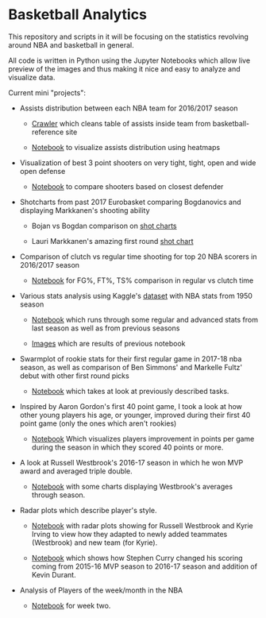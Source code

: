 # Basketball Analytics

This repository and scripts in it will be focusing on the statistics revolving around NBA and basketball in general.

All code is written in Python using the Jupyter Notebooks which allow live preview of the images and thus making it nice and easy to analyze and visualize data.

Current mini "projects":

* Assists distribution between each NBA team for 2016/2017 season
	* [Crawler](https://github.com/danchyy/ML-and-DS/blob/master/Scripts/assist_distribution_between_team/assistCrawler.ipynb) which cleans table of assists inside team from basketball-reference site

	* [Notebook](https://github.com/danchyy/ML-and-DS/blob/master/Scripts/assist_distribution_between_team/visualize_assists.ipynb) to visualize assists distribution using heatmaps

* Visualization of best 3 point shooters on very tight, tight, open and wide open defense
	* [Notebook](https://github.com/danchyy/ML-and-DS/blob/master/Scripts/closest_defenders_shot_chart/closest_defenders_percentage.ipynb)  to compare shooters based on closest defender

* Shotcharts from past 2017 Eurobasket comparing Bogdanovics and displaying Markkanen's shooting ability
	* Bojan vs Bogdan comparison on [shot charts](https://github.com/danchyy/ML-and-DS/blob/master/Scripts/eurobasket_shotcharts/Bogdanovic_vs_Bogdanovic.ipynb)

	* Lauri Markkanen's amazing first round [shot chart](https://github.com/danchyy/ML-and-DS/blob/master/Scripts/eurobasket_shotcharts/Lauri_Markkanen_shotchart.ipynb)

* Comparison of clutch vs regular time shooting for top 20 NBA scorers in 2016/2017 season
	* [Notebook](https://github.com/danchyy/ML-and-DS/blob/master/Scripts/nba_clutch_stats/Nba%20clutch%20time%20and%20regular%20time%20shooting%20comparison.ipynb)  for FG%, FT%, TS% comparison in regular vs clutch time

* Various stats analysis using Kaggle's [dataset](https://www.kaggle.com/drgilermo/nba-players-stats) with NBA stats from 1950 season
	* [Notebook](https://github.com/danchyy/ML-and-DS/blob/master/Scripts/nba_players_stats/Nba_players.ipynb) which runs through some regular and advanced stats from last season as well as from previous seasons

	* [Images](https://github.com/danchyy/ML-and-DS/tree/master/Scripts/nba_players_stats/images) which are results of previous notebook
	
* Swarmplot of rookie stats for their first regular game in 2017-18 nba season, as well as comparison of Ben Simmons' and Markelle Fultz' debut with other first round picks

	* [Notebook](https://github.com/danchyy/Basketball_Analytics/blob/master/Scripts/young_players_40_point_breaktrough/comparison_of_young_players_season.ipynb) which takes at look at previously described tasks.
	
* Inspired by Aaron Gordon's first 40 point game, I took a look at how other young players his age, or younger, improved during their first 40 point game (only the ones which aren't rookies)

	* [Notebook](https://github.com/danchyy/Basketball_Analytics/blob/master/Scripts/young_players_40_point_breaktrough/comparison_of_young_players_season.ipynb) Which visualizes players improvement in points per game during the season in which they scored 40 points or more.
	
* A look at Russell Westbrook's 2016-17 season in which he won MVP award and averaged triple double.

	* [Notebook](https://github.com/danchyy/Basketball_Analytics/blob/master/Scripts/westbrook_2016_17/visualization_Westbrook_triple_double_chase.ipynb) with some charts displaying Westbrook's averages through season.
	
* Radar plots which describe player's style.

	* [Notebook](https://github.com/danchyy/Basketball_Analytics/blob/master/Scripts/radar_plot/Radar_plot.ipynb) with radar plots showing for Russell Westbrook and Kyrie Irving to view how they adapted to newly added teammates (Westbrook) and new team (for Kyrie).
	
	* [Notebook](https://github.com/danchyy/Basketball_Analytics/blob/master/Scripts/radar_plot/Stephen_Curry.ipynb) which shows how Stephen Curry changed his scoring coming from 2015-16 MVP season to 2016-17 season and addition of Kevin Durant.
	
* Analysis of Players of the week/month in the NBA

	* [Notebook](https://github.com/danchyy/Basketball_Analytics/blob/master/Scripts/players_of_the_week/week_2/oladipo_cousins_week2.ipynb) for week two.
